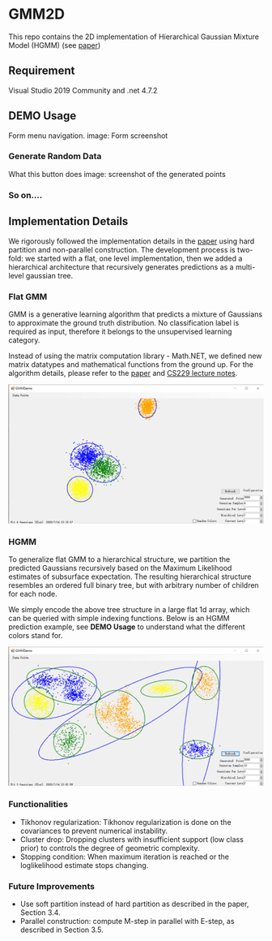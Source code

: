 # GMM2D
This repo contains the 2D implementation of Hierarchical Gaussian Mixture Model (HGMM) (see [paper](https://www.cv-foundation.org/openaccess/content_cvpr_2016/html/Eckart_Accelerated_Generative_Models_CVPR_2016_paper.html))


## Requirement
Visual Studio 2019 Community and .net 4.7.2 

## DEMO Usage
Form menu navigation. 
image: Form screenshot

### Generate Random Data
What this button does
image: screenshot of the generated points

### So on....

## Implementation Details
We rigorously followed the implementation details in the [paper](https://www.cv-foundation.org/openaccess/content_cvpr_2016/html/Eckart_Accelerated_Generative_Models_CVPR_2016_paper.html) using hard partition and non-parallel construction. The development process is two-fold: we started with a flat, one level implementation, then we added a hierarchical architecture that recursively generates predictions as a multi-level gaussian tree.

### Flat GMM
GMM is a generative learning algorithm that predicts a mixture of Gaussians to approximate the ground truth distribution. No classification label is required as input, therefore it belongs to the unsupervised learning category.

Instead of using the matrix computation library - Math.NET, we defined new matrix datatypes and mathematical functions from the ground up. For the algorithm details, please refer to the [paper](https://www.cv-foundation.org/openaccess/content_cvpr_2016/html/Eckart_Accelerated_Generative_Models_CVPR_2016_paper.html) and [CS229 lecture notes](http://cs229.stanford.edu/notes/cs229-notes7b.pdf). 

![GMM example for 2D data](Images/GMM.png)

### HGMM
To generalize flat GMM to a hierarchical structure, we partition the predicted Gaussians recursively based on the Maximum Likelihood estimates of subsurface expectation. The resulting hierarchical structure resembles an ordered full binary tree, but with arbitrary number of children for each node.

We simply encode the above tree structure in a large flat 1d array, which can be queried with simple indexing functions. Below is an HGMM prediction example, see **DEMO Usage** to understand what the different colors stand for.

![HGMM prediction  example](Images/HGMM.png)

### Functionalities
* Tikhonov regularization: Tikhonov regularization is done on the covariances to prevent numerical instability.
* Cluster drop: Dropping clusters with insufficient support (low class prior) to controls the degree of geometric complexity.
* Stopping condition: When maximum iteration is reached or the loglikelihood estimate stops changing.

### Future Improvements
* Use soft partition instead of hard partition as described in the paper, Section 3.4.
* Parallel construction: compute M-step in parallel with E-step, as described in Section 3.5.

